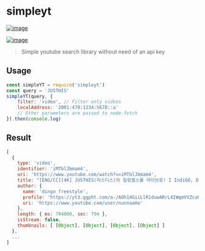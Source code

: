 # simpleyt

[![image](https://img.shields.io/github/license/kimcore/simpleYT?style=flat-square)](https://github.com/kimcore/simpleYT/blob/master/LICENSE)

[![image](https://nodei.co/npm/simpleyt.png?downloads=true&stars=true)](https://nodei.co/npm/simpleyt/)

> Simple youtube search library without need of an api key

## Usage
```js
const simpleYT = require('simpleyt')
const query = 'JUSTHIS'
simpleYT(query, {
    filter: 'video', // Filter only videos
    localAddress: '2001:470:1234:5678::a'
    // Other parameters are passed to node-fetch
}).then(console.log)
```
## Result
```js
[
  {
    type: 'video',
    identifier: 'iMTblJbmam4',
    uri: 'https://www.youtube.com/watch?v=iMTblJbmam4',
    title: "[ENG/CC][4K] JUSTHIS(저스디스)의 킬링벌스를 라이브로! I IndiGO, Diablo, Gone, DF KV Freestyle, That Ain't Real 등",
    author: {
      name: 'dingo freestyle',
      profile: 'https://yt3.ggpht.com/a-/AOh14GiiLlR1duwARrL4IWqmVVZcuH-mdVnQLunfTw=s68-c-k-c0x00ffffff-no-rj-mo',
      uri: 'https://www.youtube.com/user/nunnaamo'
    },
    length: { ms: 794000, sec: 794 },
    isStream: false,
    thumbnails: [ [Object], [Object], [Object], [Object] ]
  },
  ...
]
```


